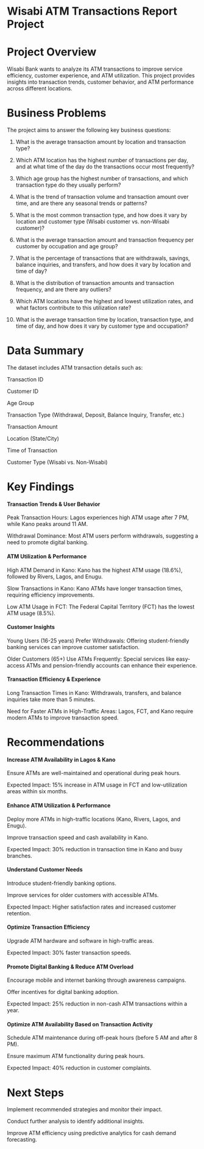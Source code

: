 # Wisabi ATM Transactions Report Project

# Project Overview

Wisabi Bank wants to analyze its ATM transactions to improve service efficiency, customer experience, and ATM utilization. This project provides insights into transaction trends, customer behavior, and ATM performance across different locations.

# Business Problems

The project aims to answer the following key business questions:

1. What is the average transaction amount by location and transaction type?

2. Which ATM location has the highest number of transactions per day, and at what time of the day do the transactions occur most frequently?

3. Which age group has the highest number of transactions, and which transaction type do they usually perform?

4. What is the trend of transaction volume and transaction amount over time, and are there any seasonal trends or patterns?

5. What is the most common transaction type, and how does it vary by location and customer type (Wisabi customer vs. non-Wisabi customer)?

6. What is the average transaction amount and transaction frequency per customer by occupation and age group?

7. What is the percentage of transactions that are withdrawals, savings, balance inquiries, and transfers, and how does it vary by location and time of day?

8. What is the distribution of transaction amounts and transaction frequency, and are there any outliers?

9. Which ATM locations have the highest and lowest utilization rates, and what factors contribute to this utilization rate?

10. What is the average transaction time by location, transaction type, and time of day, and how does it vary by customer type and occupation?

# Data Summary

The dataset includes ATM transaction details such as:

Transaction ID

Customer ID

Age Group

Transaction Type (Withdrawal, Deposit, Balance Inquiry, Transfer, etc.)

Transaction Amount

Location (State/City)

Time of Transaction

Customer Type (Wisabi vs. Non-Wisabi)

# Key Findings

#### Transaction Trends & User Behavior

Peak Transaction Hours: Lagos experiences high ATM usage after 7 PM, while Kano peaks around 11 AM.

Withdrawal Dominance: Most ATM users perform withdrawals, suggesting a need to promote digital banking.

#### ATM Utilization & Performance

High ATM Demand in Kano: Kano has the highest ATM usage (18.6%), followed by Rivers, Lagos, and Enugu.

Slow Transactions in Kano: Kano ATMs have longer transaction times, requiring efficiency improvements.

Low ATM Usage in FCT: The Federal Capital Territory (FCT) has the lowest ATM usage (8.5%).

#### Customer Insights

Young Users (16-25 years) Prefer Withdrawals: Offering student-friendly banking services can improve customer satisfaction.

Older Customers (65+) Use ATMs Frequently: Special services like easy-access ATMs and pension-friendly accounts can enhance their experience.

#### Transaction Efficiency & Experience

Long Transaction Times in Kano: Withdrawals, transfers, and balance inquiries take more than 5 minutes.

Need for Faster ATMs in High-Traffic Areas: Lagos, FCT, and Kano require modern ATMs to improve transaction speed.

# Recommendations

#### Increase ATM Availability in Lagos & Kano

Ensure ATMs are well-maintained and operational during peak hours.

Expected Impact: 15% increase in ATM usage in FCT and low-utilization areas within six months.

#### Enhance ATM Utilization & Performance

Deploy more ATMs in high-traffic locations (Kano, Rivers, Lagos, and Enugu).

Improve transaction speed and cash availability in Kano.

Expected Impact: 30% reduction in transaction time in Kano and busy branches.

#### Understand Customer Needs

Introduce student-friendly banking options.

Improve services for older customers with accessible ATMs.

Expected Impact: Higher satisfaction rates and increased customer retention.

#### Optimize Transaction Efficiency

Upgrade ATM hardware and software in high-traffic areas.

Expected Impact: 30% faster transaction speeds.

#### Promote Digital Banking & Reduce ATM Overload

Encourage mobile and internet banking through awareness campaigns.

Offer incentives for digital banking adoption.

Expected Impact: 25% reduction in non-cash ATM transactions within a year.

#### Optimize ATM Availability Based on Transaction Activity

Schedule ATM maintenance during off-peak hours (before 5 AM and after 8 PM).

Ensure maximum ATM functionality during peak hours.

Expected Impact: 40% reduction in customer complaints.

# Next Steps

Implement recommended strategies and monitor their impact.

Conduct further analysis to identify additional insights.

Improve ATM efficiency using predictive analytics for cash demand forecasting.
